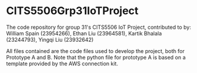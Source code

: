 # CITS5506Grp31IoTProject
The code repository for group 31's CITS5506 IoT Project, contributed to by: William Spain (23954266), Ethan Liu (23964581), Kartik Bhalala (23244793), Yingqi Liu (23932642)

All files contained are the code files used to develop the project, both for Prototype A and B. Note that the python file for prototype A is based on a 
template provided by the AWS connection kit.

